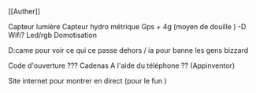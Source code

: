 [[Auther]]

Capteur lumière
Capteur hydro métrique
Gps + 4g (moyen de douille ) -D
Wifi?
Led/rgb
Domotisation

D:came pour voir ce qui ce passe dehors / ia pour banne les gens bizzard

Code d'ouverture ??? Cadenas 
A l'aide du téléphone ?? (Appinventor)

Site internet pour montrer en direct (pour le fun )
